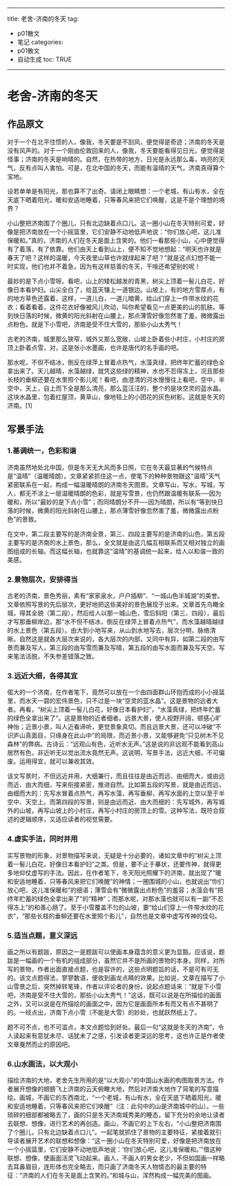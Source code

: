  ---
title: 老舍-济南的冬天 
tag: 
- p01散文 
- 笔记
categories:
- p01散文 
- 自动生成
toc: TRUE
--- 
<h1 id="老舍-济南的冬天">老舍-济南的冬天</h1>
<h2 id="作品原文">作品原文</h2>
<p>对于一个在北平住惯的人，像我，冬天要是不刮风，便觉得是奇迹；济南的冬天是没有风声的。对于一个刚由伦敦回来的人，像我，冬天要能看得见日光，便觉得是怪事；济南的冬天是响晴的。自然，在热带的地方，日光是永远那么毒，响亮的天气，反有点叫人害怕。可是，在北中国的冬天，而能有温晴的天气，济南真得算个宝地。</p>
<p>设若单单是有阳光，那也算不了出奇。请闭上眼睛想：一个老城，有山有水，全在天底下晒着阳光，暖和安适地睡着，只等春风来把它们唤醒，这是不是个理想的境界？</p>
<p>小山整把济南围了个圈儿，只有北边缺着点口儿。这一圈小山在冬天特别可爱，好像是把济南放在一个小摇篮里，它们安静不动地低声地说：“你们放心吧，这儿准保暖和。”真的，济南的人们在冬天是面上含笑的。他们一看那些小山，心中便觉得有了着落，有了依靠。他们由天上看到山上，便不知不觉地想起：“明天也许就是春天了吧？这样的温暖，今天夜里山草也许就绿起来了吧？”就是这点幻想不能一时实现，他们也并不着急，因为有这样慈善的冬天，干啥还希望别的呢！</p>
<p>最妙的是下点小雪呀。看吧，山上的矮松越发的青黑，树尖上顶着一髻儿白花，好像日本看护妇。山尖全白了，给蓝天镶上一道银边。山坡上，有的地方雪厚点，有的地方草色还露着，这样，一道儿白，一道儿暗黄，给山们穿上一件带水纹的花衣；看着看着，这件花衣好像被风儿吹动，叫你希望看见一点更美的山的肌肤。等到快日落的时候，微黄的阳光斜射在山腰上，那点薄雪好像忽然害了羞，微微露出点粉色。就是下小雪吧，济南是受不住大雪的，那些小山太秀气！</p>
<p>古老的济南，城里那么狭窄，城外又那么宽敞，山坡上卧着些小村庄，小村庄的房顶上卧着点雪，对，这是张小水墨画，也许是唐代的名手画的吧。</p>
<p>那水呢，不但不结冰，倒反在绿萍上冒着点热气，水藻真绿，把终年贮蓄的绿色全拿出来了。天儿越晴，水藻越绿，就凭这些绿的精神，水也不忍得冻上，况且那些长枝的垂柳还要在水里照个影儿呢！看吧，由澄清的河水慢慢往上看吧，空中，半空中，天上，自上而下全是那么清亮，那么蓝汪汪的，整个的是块空灵的蓝水晶。这块水晶里，包着红屋顶，黄草山，像地毯上的小团花的灰色树影。这就是冬天的济南。[1]</p>
<h2 id="写景手法">写景手法</h2>
<h3 id="基调统一色彩和谐">1.基调统一，色彩和谐</h3>
<p>济南虽然地处北中国，但是冬天无大风而多日照，它在冬天最显著的气候特点是“温晴”（温暖晴朗）。文章紧紧抓住这一点，使笔下的种种景物跟这“温晴”天气紧密联系在一起，构成一幅温暖晴朗的济南冬天图景。文章写山，写水，写城，写人，都无不涂上一层温暖晴朗的色彩，就是写雪景，也仍然跟温暖有联系──因为暖和，所以“最妙的是下点小雪”；而同晴朗分不开──因为晴朗，所以有“等到快日落的时候，微黄的阳光斜射在山腰上，那点薄雪好像忽然害了羞，微微露出点粉色”的景致。</p>
<p>在文中，第二段主要写的是济南全景，第三、四段主要写的是济南的山色，第五段主要写的是济南的水上景色，那么，全文就是由这几幅互相联系而又相对独立的画图组成的长轴。而这幅长轴，也就靠这“温晴”的基调统一起来，给人以和谐一致的美感。</p>
<h3 id="景物层次安排得当">2.景物层次，安排得当</h3>
<p>古老的济南，景色秀丽，素有“家家泉水，户户插柳”、“一城山色半城湖”的美誉。文章依照写景的先后层次，更好地把这些美好的景色展现于出来。文章首先鸟瞰全城，得其全貌（第二段），然后给人以那一城山色，雪后斜阳（第三、四段），最后才写那垂柳岸边，那“水不但不结冰，倒反在绿萍上冒着点热气”，而水藻越晴越绿的水上景色（第五段）。由大到小地写来，从山到水地写去，层次分明，脉络清晰。自然这是就各大层次来说的，各大层次的内部，又同中有异，如第二段的由写景而兼及写人，第三段的由写雪而兼及写晴，第五段的由写水面而兼及写天空。写来笔法活脱，不失参差错落之致。</p>
<h3 id="远近大细各得其宜">3.远近大细，各得其宜</h3>
<p>偌大的一个济南，在作者笔下，竟然可以放在一个由四面群山环抱而成的小小摇篮里，而水天一碧的宏伟景色，只不过是一块“空灵的蓝水晶”。这是景物的远者大者。再看，“树尖上顶着一髻儿白花，好像日本看护妇”，“水藻真绿，把终年贮蓄的绿色全拿出来了”。这是景物的近者细者。远景大景，使人视野开阔，顿感心旷神怡；近景小景，叫人近看谛听，更觉景象真切。而且远景大景，还可以冲破“不识庐山真面目，只缘身在此山中”的局限，而近景小景，又能够避免“只见树木不见森林”的弊病。古诗云：“远观山有色，近听水无声。”这是说的非远观不能看到高山居然有色，非近听无以觉出流水竟然无声。这说明，写景手法，远近大细，不可偏废。运用得宜，就可以兼收其效。</p>
<p>该文写景时，不但远近并用，大细兼行，而且往往是由近而远、由细而大，或由远而近、由大而细，写来衔接紧密，推进自然。比如第五段的写景，就是由近而远，由细而大的：先写水冒着点热气，再写水藻，再写垂柳，再写水面的上空以至于半空中、天空上。而第四段的写景，则是由远而近、由大而细的：先写城外，再写城外的山坡，再写山坡上的小村庄，再写小村庄的房顶上的雪。这种写法，既符合叙述的逻辑顺序，又适应读者的视觉需要。</p>
<h3 id="虚实手法同时并用">4.虚实手法，同时并用</h3>
<p>实写景物的形象，对景物描写来说，无疑是十分必要的，诸如文章中的“树尖上顶着一髻儿白花，好像日本看护妇”之类。但是，要不止于摹状，还要传神，就得更多地仰仗虚写的手法。因此，在作者笔下，冬天阳光照耀下的济南，就出现了“暖和安适地睡着，只等春风来把它们唤醒”的神情；一圈围城的小山，也就说出“你们放心吧，这儿准保暖和”的细语；薄雪会有“微微露出点粉色”的羞容；水藻会有“把终年贮蓄的绿色全拿出来了”的“精神”；而那水呢，对那水藻也就可以有一副“不忍得冻上”的和善心肠了。至于小雪覆盖不匀的山坡，要“给山们穿上一件带水纹的花衣”，“那些长枝的垂柳还要在水里照个影儿”，自然也是文章中虚写传神的佳句。</p>
<h3 id="适当点题意义深远">5.适当点题，意义深远</h3>
<p>画之所以有题跋，原因之一是题跋可以使画本身蕴含的意义更为显豁。应该说，题跋是一幅画的一个有机的组成部分，虽然它并不是所画的景物的本身。同样，对所写的景物，作者出面直接点题，也是容许的，这些点明题旨的话，不是可有可无的。该文点题得法，寥寥数语，便收到画龙点睛的效果。比如说，文章在描写了小山雪景之后，突然掉转笔锋，作者以评论者的身份，说起点题话来：“就是下小雪吧，济南是受不住大雪的，那些小山太秀气！”这话，既可以说是在所描绘的画面之外，又可以说是在所描绘的画面之中，因为它是画面所本有而又有点不甚明了的。一经点出，济南下点小雪（不能是大雪）的妙处，也就跃然纸上了。</p>
<p>题不可不点，也不可滥点，本文点题恰到好处。最后一句“这就是冬天的济南”，令人读起来有意犹未尽、话犹未了之感，引发读者更深远的思考，这也许正是作者使文章戛然而止的原因吧。</p>
<h3 id="山水画法以大观小">6.山水画法，以大观小</h3>
<p>描绘济南的大地，老舍先生所用的是“以大观小”的中国山水画的构图取景方法。作者展开想像的翅膀飞上济南的云天俯瞰大地，然后对济南大地作了简笔的写意描绘。画城，不画它的东西南北，“一个老城，有山有水，全在天底下晒着阳光，暖和安适地睡着，只等春风来把它们唤醒”（注：此句中的山是济南城中的山）。一些琐碎的细部都被略去了，画的只是冬天济南城秀美的睡态，留下充分的余地让读者去联想、想像，进行艺术的再创造。画山，不画它的上下左右，“小山整把济南围了个圈儿，只有北边缺着点口儿”。一起笔就抓住了景物的主要特征，紧接着就引导读者展开艺术的联想和想像：“这一圈小山在冬天特别可爱，好像是把济南放在一个小摇篮里，它们安静不动地低声地说：‘你们放心吧，这儿准保暖和。’”借这种联想、想像，使画面活灵飞动起来。画人，不画人的男女老少，不但如国画一样略去耳鼻眉目，连形体也完全略去，而只画了济南冬天人物情态的最主要的特征：“济南的人们在冬天是面上含笑的。”和城与山，浑然构成一幅完美的图画。</p>
